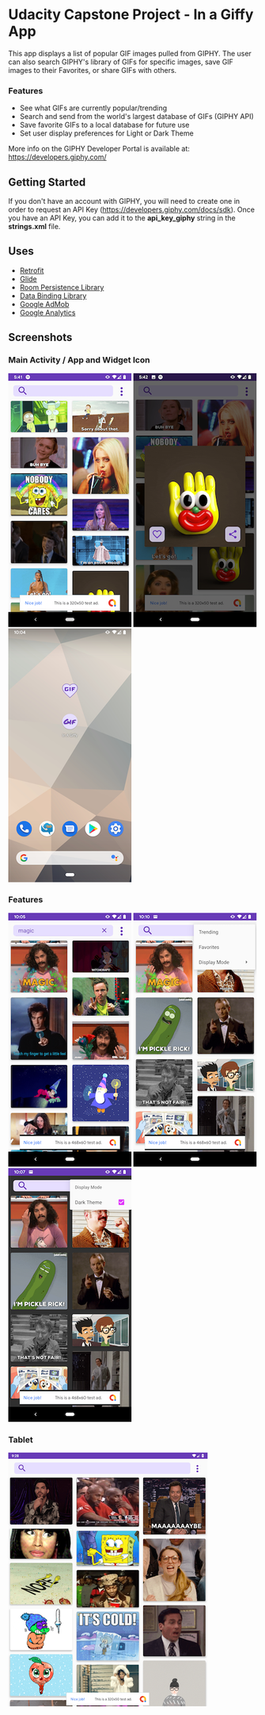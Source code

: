 # Udacity Capstone Project - In a Giffy App

This app displays a list of popular GIF images pulled from GIPHY. The user can also search GIPHY's library of GIFs for specific images, save GIF images to their Favorites, or share GIFs with others.

### Features
* See what GIFs are currently popular/trending
* Search and send from the world's largest database of GIFs (GIPHY API)
* Save favorite GIFs to a local database for future use
* Set user display preferences for Light or Dark Theme

More info on the GIPHY Developer Portal is available at: https://developers.giphy.com/


## Getting Started

If you don't have an account with GIPHY, you will need to create one in order to request an API Key (https://developers.giphy.com/docs/sdk). Once you have an API Key, you can add it to the **api_key_giphy** string in the **strings.xml** file.


## Uses

* [Retrofit](https://square.github.io/retrofit/)
* [Glide](https://bumptech.github.io/glide/)
* [Room Persistence Library](https://developer.android.com/topic/libraries/architecture/room)
* [Data Binding Library](https://developer.android.com/topic/libraries/data-binding)
* [Google AdMob](https://developers.google.com/admob/android/quick-start)
* [Google Analytics](https://firebase.google.com/docs/analytics/get-started?platform=android)

## Screenshots

### Main Activity / App and Widget Icon

![](https://github.com/dcronin202/CapstoneProject/blob/master/screenshots/main-activity.png)  ![](https://github.com/dcronin202/CapstoneProject/blob/master/screenshots/dialog-fragment.png)  ![](https://github.com/dcronin202/CapstoneProject/blob/master/screenshots/app-logo-and-widget.png)  

### Features

![](https://github.com/dcronin202/CapstoneProject/blob/master/screenshots/search-feature.png)  ![](https://github.com/dcronin202/CapstoneProject/blob/master/screenshots/menu-screen.png)  ![](https://github.com/dcronin202/CapstoneProject/blob/master/screenshots/dark-theme.png)

### Tablet
![](https://github.com/dcronin202/CapstoneProject/blob/master/screenshots/tablet-screen.png)